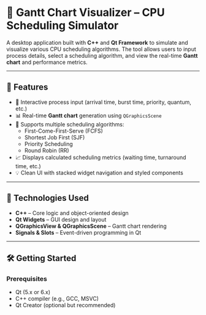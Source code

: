 # 🧠 Gantt Chart Visualizer – CPU Scheduling Simulator

A desktop application built with **C++** and **Qt Framework** to simulate and visualize various CPU scheduling algorithms. The tool allows users to input process details, select a scheduling algorithm, and view the real-time **Gantt chart** and performance metrics.

---

## 🎯 Features

- 📝 Interactive process input (arrival time, burst time, priority, quantum, etc.)
- 📊 Real-time **Gantt chart** generation using `QGraphicsScene`
- 🧠 Supports multiple scheduling algorithms:
  - First-Come-First-Serve (FCFS)
  - Shortest Job First (SJF)
  - Priority Scheduling
  - Round Robin (RR)
- 📈 Displays calculated scheduling metrics (waiting time, turnaround time, etc.)
- 💡 Clean UI with stacked widget navigation and styled components

---

## 🚀 Technologies Used

- **C++** – Core logic and object-oriented design
- **Qt Widgets** – GUI design and layout
- **QGraphicsView & QGraphicsScene** – Gantt chart rendering
- **Signals & Slots** – Event-driven programming in Qt

---

## 🛠️ Getting Started

### Prerequisites
- Qt (5.x or 6.x)
- C++ compiler (e.g., GCC, MSVC)
- Qt Creator (optional but recommended)
